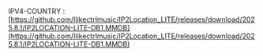 IPV4-COUNTRY : [https://github.com/Ilikectrlmusic/IP2Location_LITE/releases/download/2025.8.1/IP2LOCATION-LITE-DB1.MMDB](https://github.com/Ilikectrlmusic/IP2Location_LITE/releases/download/2025.8.1/IP2LOCATION-LITE-DB1.MMDB)
